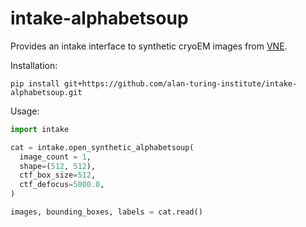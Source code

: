 # intake-alphabetsoup

Provides an intake interface to synthetic cryoEM images from [VNE](https://github.com/quantumjot/vne).

Installation:

```
pip install git+https://github.com/alan-turing-institute/intake-alphabetsoup.git
```

Usage:

```python
import intake

cat = intake.open_synthetic_alphabetsoup(
  image_count = 1,
  shape=(512, 512),
  ctf_box_size=512,
  ctf_defocus=5000.0,
)

images, bounding_boxes, labels = cat.read()
```

